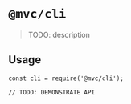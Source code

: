 # `@mvc/cli`

> TODO: description

## Usage

```
const cli = require('@mvc/cli');

// TODO: DEMONSTRATE API
```
